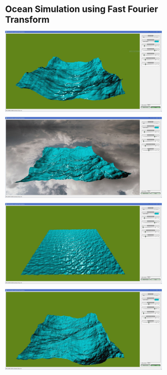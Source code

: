 # Ocean Simulation using Fast Fourier Transform

![1](Captured/1.JPG)

![2](Captured/2.JPG)

![3](Captured/3.JPG)

![4](Captured/4.JPG)
